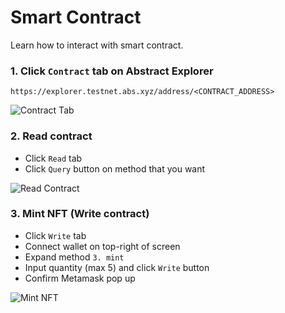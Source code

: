 # Smart Contract
Learn how to interact with smart contract.

### 1. Click `Contract` tab on Abstract Explorer
```
https://explorer.testnet.abs.xyz/address/<CONTRACT_ADDRESS>
```
![Contract Tab](https://diewland.github.io/abstract-101/assets/contract.png)

### 2. Read contract
  * Click `Read` tab
  * Click `Query` button on method that you want

![Read Contract](https://diewland.github.io/abstract-101/assets/read_contract.png)

### 3. Mint NFT (Write contract)
  * Click `Write` tab
  * Connect wallet on top-right of screen
  * Expand method `3. mint`
  * Input quantity (max 5) and click `Write` button
  * Confirm Metamask pop up

![Mint NFT](https://diewland.github.io/abstract-101/assets/write_contract.png)
